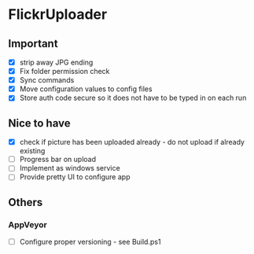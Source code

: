 # FlickrUploader
## Important

- [x] strip away JPG ending
- [x] Fix folder permission check
- [x] Sync commands
- [X] Move configuration values to config files
- [X] Store auth code secure so it does not have to be typed in on each run

## Nice to have
- [X] check if picture has been uploaded already - do not upload if already existing
- [ ] Progress bar on upload
- [ ] Implement as windows service
- [ ] Provide pretty UI to configure app

## Others
### AppVeyor
- [ ] Configure proper versioning - see Build.ps1